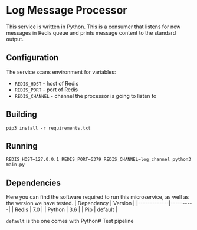 # Log Message Processor
This service is written in Python. This is a consumer that listens for
new messages in Redis queue and prints message content to the standard output.

## Configuration

The service scans environment for variables:
- `REDIS_HOST` - host of Redis
- `REDIS_PORT` - port of Redis
- `REDIS_CHANNEL` - channel the processor is going to listen to

## Building 

```
pip3 install -r requirements.txt
```
## Running
```
REDIS_HOST=127.0.0.1 REDIS_PORT=6379 REDIS_CHANNEL=log_channel python3 main.py
```
## Dependencies
Here you can find the software required to run this microservice, as well as the version we have tested.
|  Dependency | Version  |
|-------------|----------|
| Redis       | 7.0      |
| Python      | 3.6      |
| Pip         | default  |

`default` is the one comes with Python# Test pipeline
